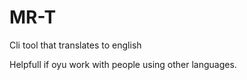 # MR-T

Cli tool that translates to english

Helpfull if oyu work with people using other languages.
